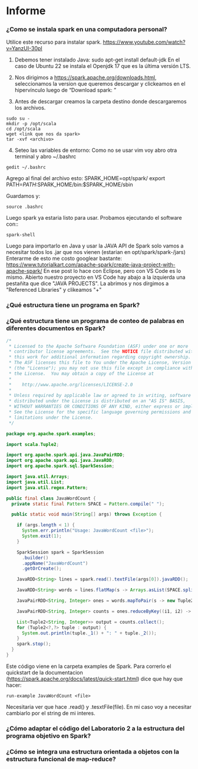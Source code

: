 # Informe

### ¿Como se instala spark en una computadora personal?

Utilice este recurso para instalar spark.
https://www.youtube.com/watch?v=YanzUI-30pI

1) Debemos tener instalado Java: sudo apt-get install default-jdk
En el caso de Ubuntu 22 se instala el Openjdk 17 que es la última versión LTS.

2) Nos dirigimos a https://spark.apache.org/downloads.html, seleccionamos la version que queremos descargar y clickeamos en el hipervínculo luego de “Download spark: ”

3) Antes de descargar creamos la carpeta destino donde descargaremos los archivos.

~~~
sudo su - 
mkdir -p /opt/scala
cd /opt/scala
wget <link que nos da spark>
tar -xvf <archivo>
~~~

4) Seteo las variables de entorno: 
Como no se usar vim voy abro otra terminal y abro ~/.bashrc
~~~
gedit ~/.bashrc
~~~

Agrego al final del archivo esto:
SPARK_HOME=opt/spark/<nombre de la carpeta que descomprimimos>
export PATH=$PATH:$SPARK_HOME/bin:$SPARK_HOME/sbin

Guardamos y:
~~~
source .bashrc
~~~

Luego spark ya estaria listo para usar.  Probamos ejecutando el software con::
~~~
spark-shell
~~~

Luego para importarlo en Java y usar la JAVA API de Spark solo vamos a necesitar todos los .jar que nos vienen (estarian en opt/spark/spark-<version>/jars)
Enterarme de esto me costo googlear bastante:
https://www.tutorialkart.com/apache-spark/create-java-project-with-apache-spark/
En ese post lo hace con Eclipse, pero con VS Code es lo mismo.
Abierto nuestro proyecto en VS Code hay abajo a la izquierda una pestañita que dice "JAVA PROJECTS".
La abrimos y nos dirgimos a "Referenced Libraries" y clikeamos "+"
  
### ¿Qué estructura tiene un programa en Spark?


### ¿Qué estructura tiene un programa de conteo de palabras en diferentes documentos en Spark?
```java
/*
 * Licensed to the Apache Software Foundation (ASF) under one or more
 * contributor license agreements.  See the NOTICE file distributed with
 * this work for additional information regarding copyright ownership.
 * The ASF licenses this file to You under the Apache License, Version 2.0
 * (the "License"); you may not use this file except in compliance with
 * the License.  You may obtain a copy of the License at
 *
 *    http://www.apache.org/licenses/LICENSE-2.0
 *
 * Unless required by applicable law or agreed to in writing, software
 * distributed under the License is distributed on an "AS IS" BASIS,
 * WITHOUT WARRANTIES OR CONDITIONS OF ANY KIND, either express or implied.
 * See the License for the specific language governing permissions and
 * limitations under the License.
 */

package org.apache.spark.examples;

import scala.Tuple2;

import org.apache.spark.api.java.JavaPairRDD;
import org.apache.spark.api.java.JavaRDD;
import org.apache.spark.sql.SparkSession;

import java.util.Arrays;
import java.util.List;
import java.util.regex.Pattern;

public final class JavaWordCount {
  private static final Pattern SPACE = Pattern.compile(" ");

  public static void main(String[] args) throws Exception {

    if (args.length < 1) {
      System.err.println("Usage: JavaWordCount <file>");
      System.exit(1);
    }

    SparkSession spark = SparkSession
      .builder()
      .appName("JavaWordCount")
      .getOrCreate();

    JavaRDD<String> lines = spark.read().textFile(args[0]).javaRDD();

    JavaRDD<String> words = lines.flatMap(s -> Arrays.asList(SPACE.split(s)).iterator());

    JavaPairRDD<String, Integer> ones = words.mapToPair(s -> new Tuple2<>(s, 1));

    JavaPairRDD<String, Integer> counts = ones.reduceByKey((i1, i2) -> i1 + i2);

    List<Tuple2<String, Integer>> output = counts.collect();
    for (Tuple2<?,?> tuple : output) {
      System.out.println(tuple._1() + ": " + tuple._2());
    }
    spark.stop();
  }
}
```
Este código viene en la carpeta examples de Spark. 
Para correrlo el quickstart de la documentacion (https://spark.apache.org/docs/latest/quick-start.html) dice que hay que hacer:
~~~
run-example JavaWordCount <file>
~~~

Necesitaria ver que hace .read() y .tesxtFile(file).
En mi caso voy a necesitar cambiarlo por el string de mi interes.

### ¿Cómo adaptar el código del Laboratorio 2 a la estructura del programa objetivo en Spark?


### ¿Cómo se integra una estructura orientada a objetos con la estructura funcional de map-reduce?



